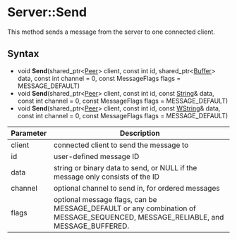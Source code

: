 # Server::Send

This method sends a message from the server to one connected client.

## Syntax

- void **Send**(shared_ptr<[Peer](Peer.md)\> client, const int id, shared_ptr<[Buffer](Buffer.md)\> data, const int channel = 0, const MessageFlags flags = MESSAGE_DEFAULT)
- void **Send**(shared_ptr<[Peer](Peer.md)\> client, const int id, const [String](String.md)& data, const int channel = 0, const MessageFlags flags = MESSAGE_DEFAULT)
- void **Send**(shared_ptr<[Peer](Peer.md)\> client, const int id, const [WString](WString.md)& data, const int channel = 0, const MessageFlags flags = MESSAGE_DEFAULT)

| Parameter | Description |
|---|---|
| client | connected client to send the message to |
| id | user-defined message ID |
| data | string or binary data to send, or NULL if the message only consists of the ID |
| channel | optional channel to send in, for ordered messages |
| flags | optional message flags, can be MESSAGE_DEFAULT or any combination of MESSAGE_SEQUENCED, MESSAGE_RELIABLE, and MESSAGE_BUFFERED.
